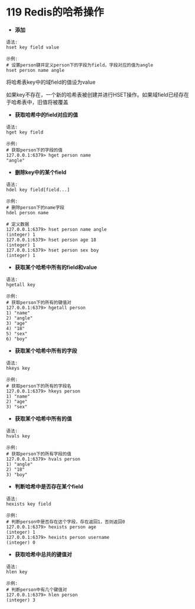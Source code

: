 # 119 Redis的哈希操作

* **添加**

```text
语法:
hset key field value

示例:
# 设置person键并定义person下的字段为field，字段对应的值为angle
hset person name angle
```

将哈希表key中的域field的值设为value

如果key不存在，一个新的哈希表被创建并进行HSET操作。如果域field已经存在于哈希表中，旧值将被覆盖

* **获取哈希中的field对应的值**

```text
语法:
hget key field

示例:
# 获取person下的字段的值
127.0.0.1:6379> hget person name
"angle"
```

* **删除key中的某个field**

```text
语法:
hdel key field[field...]

示例:
# 删除person下的name字段
hdel person name
```

```text
# 定义数据
127.0.0.1:6379> hset person name angle
(integer) 1
127.0.0.1:6379> hset person age 18
(integer) 1
127.0.0.1:6379> hset person sex boy
(integer) 1
```

* **获取某个哈希中所有的field和value**

```text
语法:
hgetall key

示例:
# 获取person下的所有的键值对
127.0.0.1:6379> hgetall person
1) "name"
2) "angle"
3) "age"
4) "18"
5) "sex"
6) "boy"
```

* **获取某个哈希中所有的字段**

```text
语法:
hkeys key

示例:
# 获取person下的所有的字段名
127.0.0.1:6379> hkeys person
1) "name"
2) "age"
3) "sex"
```

* **获取某个哈希中所有的值**

```text
语法:
hvals key

示例:
# 获取person下的所有字段的值
127.0.0.1:6379> hvals person
1) "angle"
2) "18"
3) "boy"
```

* **判断哈希中是否存在某个field**

```text
语法:
hexists key field

示例:
# 判断person中是否存在这个字段，存在返回1，否则返回0
127.0.0.1:6379> hexists person age
(integer) 1
127.0.0.1:6379> hexists person username
(integer) 0
```

* **获取哈希中总共的键值对**

```text
语法:
hlen key

示例:
# 判断person中有几个键值对
127.0.0.1:6379> hlen person
(integer) 3
```

